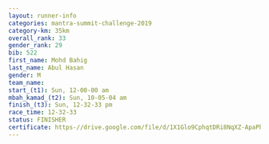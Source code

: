 ```yaml
---
layout: runner-info 
categories: mantra-summit-challenge-2019 
category-km: 35km 
overall_rank: 33
gender_rank: 29
bib: 522
first_name: Mohd Bahig
last_name: Abul Hasan
gender: M
team_name: 
start_(t1): Sun, 12-00-00 am
mbah_kamad_(t2): Sun, 10-05-04 am
finish_(t3): Sun, 12-32-33 pm
race_time: 12-32-33
status: FINISHER
certificate: https-//drive.google.com/file/d/1X1Glo9CphqtDRi8NqXZ-ApaPh5XT-aOd/view?usp=sharing
---
```

